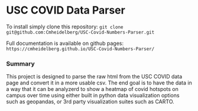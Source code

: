 # USC COVID Data Parser

To install simply clone this repository: `git clone git@github.com:Cmheidelberg/USC-Covid-Numbers-Parser.git`

Full documentation is available on github pages: `https://cmheidelberg.github.io/USC-Covid-Numbers-Parser/`

### Summary

This project is designed to parse the raw html from the USC COVID data page and convert it in a more usable csv. The end goal is to have the data in a way that it can be analyzerd to show a heatmap of covid hotspots on campus over time using either built in python data visualization options such as geopandas, or 3rd party visualization suites such as CARTO. 